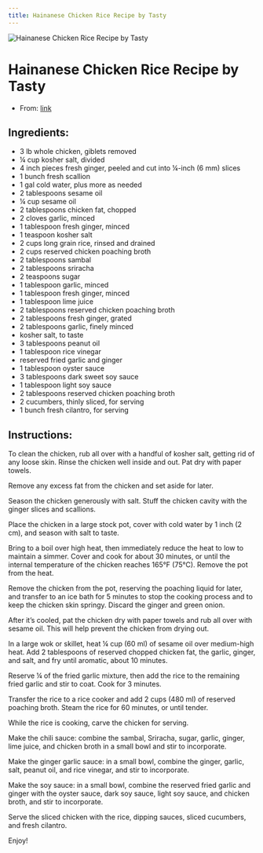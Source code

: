 ```yaml
---
title: Hainanese Chicken Rice Recipe by Tasty
---
```


![Hainanese Chicken Rice Recipe by Tasty](https://img.buzzfeed.com/thumbnailer-prod-us-east-1/video-api/assets/154660.jpg?resize=1200:*)

# Hainanese Chicken Rice Recipe by Tasty

- From: [link](https://tasty.co/recipe/hainanese-chicken-rice)

## Ingredients:

- 3 lb whole chicken, giblets removed
- ¼ cup kosher salt, divided
- 4 inch pieces fresh ginger, peeled and cut into ¼-inch (6 mm) slices
- 1 bunch fresh scallion
- 1 gal cold water, plus more as needed
- 2 tablespoons sesame oil
- ¼ cup sesame oil
- 2 tablespoons chicken fat, chopped
- 2 cloves garlic, minced
- 1 tablespoon fresh ginger, minced
- 1 teaspoon kosher salt
- 2 cups long grain rice, rinsed and drained
- 2 cups reserved chicken poaching broth
- 2 tablespoons sambal
- 2 tablespoons sriracha
- 2 teaspoons sugar
- 1 tablespoon garlic, minced
- 1 tablespoon fresh ginger, minced
- 1 tablespoon lime juice
- 2 tablespoons reserved chicken poaching broth
- 2 tablespoons fresh ginger, grated
- 2 tablespoons garlic, finely minced
- kosher salt, to taste
- 3 tablespoons peanut oil
- 1 tablespoon rice vinegar
- reserved fried garlic and ginger
- 1 tablespoon oyster sauce
- 3 tablespoons dark sweet soy sauce
- 1 tablespoon light soy sauce
- 2 tablespoons reserved chicken poaching broth
- 2 cucumbers, thinly sliced, for serving
- 1 bunch fresh cilantro, for serving

## Instructions:

To clean the chicken, rub all over with a handful of kosher salt, getting rid of any loose skin. Rinse the chicken well inside and out. Pat dry with paper towels.

Remove any excess fat from the chicken and set aside for later.

Season the chicken generously with salt. Stuff the chicken cavity with the ginger slices and scallions.

Place the chicken in a large stock pot, cover with cold water by 1 inch (2 cm), and season with salt to taste.

Bring to a boil over high heat, then immediately reduce the heat to low to maintain a simmer. Cover and cook for about 30 minutes, or until the internal temperature of the chicken reaches 165°F (75°C). Remove the pot from the heat.

Remove the chicken from the pot, reserving the poaching liquid for later, and transfer to an ice bath for 5 minutes to stop the cooking process and to keep the chicken skin springy. Discard the ginger and green onion.

After it’s cooled, pat the chicken dry with paper towels and rub all over with sesame oil. This will help prevent the chicken from drying out.

In a large wok or skillet, heat ¼ cup (60 ml) of sesame oil over medium-high heat. Add 2 tablespoons of reserved chopped chicken fat, the garlic, ginger, and salt, and fry until aromatic, about 10 minutes.

Reserve ¼ of the fried garlic mixture, then add the rice to the remaining fried garlic and stir to coat. Cook for 3 minutes.

Transfer the rice to a rice cooker and add 2 cups (480 ml) of reserved poaching broth. Steam the rice for 60 minutes, or until tender.

While the rice is cooking, carve the chicken for serving.

Make the chili sauce: combine the sambal, Sriracha, sugar, garlic, ginger, lime juice, and chicken broth in a small bowl and stir to incorporate.

Make the ginger garlic sauce: in a small bowl, combine the ginger, garlic, salt, peanut oil, and rice vinegar, and stir to incorporate.

Make the soy sauce: in a small bowl, combine the reserved fried garlic and ginger with the oyster sauce, dark soy sauce, light soy sauce, and chicken broth, and stir to incorporate.

Serve the sliced chicken with the rice, dipping sauces, sliced cucumbers, and fresh cilantro.

Enjoy!
